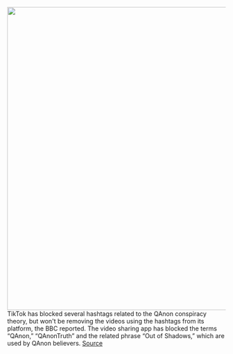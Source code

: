 <img src='https://cdn.vox-cdn.com/thumbor/dgmweecctDDw1EQ1ZOqfpDPJEAA=/0x0:2040x1360/1200x800/filters:focal(857x517:1183x843)/cdn.vox-cdn.com/uploads/chorus_image/image/67108615/acastro_190723_1777_tiktok_0001.0.0.jpg' width='700px' /><br/>
TikTok has blocked several hashtags related to the QAnon conspiracy theory, but won't be removing the videos using the hashtags from its platform, the BBC reported. The video sharing app has blocked the terms “QAnon,” “QAnonTruth” and the related phrase “Out of Shadows,” which are used by QAnon believers.
<a href='https://www.theverge.com/2020/7/25/21338615/tiktok-qanon-hashtags-videos-twitter-facebook-reddit'> Source <a/>